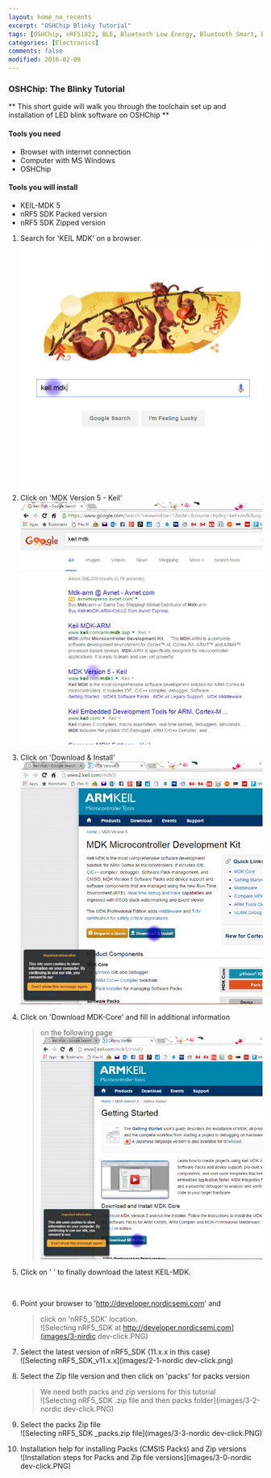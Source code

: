 ```yaml
---
layout: home_no_recents
excerpt: "OSHChip Blinky Tutorial"
tags: [OSHChip, nRF51822, BLE, Bluetooth Low Energy, Bluetooth Smart, Blinky, Tutorial]
categories: [Electronics]
comments: false
modified: 2016-02-09
---
```


### OSHChip: The Blinky Tutorial

** This short guide will walk you through the toolchain set up and installation
of LED blink software on OSHChip **

#### Tools you need ####
- Browser with internet connection
- Computer with MS Windows
- OSHChip


#### Tools you will install ####
- KEIL-MDK 5
- nRF5 SDK Packed version
- nRF5 SDK Zipped version

1.  Search for 'KEIL MDK' on a browser.
    <BR>![Googling KEIL MDK](images/1-google-click.PNG)
    <P>

2.  Click on 'MDK Version 5 - Keil'
    <BR>![Selecting MDK Version 5](images/1-1-google-click.PNG)
    <P>

3.  Click on 'Download & Install'
    <BR>![Selecting Download & Install](images/2-keil-click.PNG)
    <P>

4.  Click on 'Download MDK-Core' and fill in additional information
    >on the following page
    <BR>![Selecting Download MDK-Core](images/2-1-keil-click.PNG)
    <P>

5.  Click on '   ' to finally download the latest KEIL-MDK.
<BR>
    <P>

6.  Point your browser to 'http://developer.nordicsemi.com' and
    >click on 'nRF5_SDK' location.
    <BR>![Selecting nRF5_SDK at http://developer.nordicsemi.com](images/3-nirdic dev-click.PNG)
    <P>

7.  Select the latest version of nRF5_SDK (11.x.x in this case)
    <BR>![Selecting nRF5_SDK_v11.x.x](images/2-1-nordic dev-click.png)
    <P>

8.  Select the Zip file version and then click on 'packs' for packs version
    >We need both packs and zip versions for this tutorial
    <BR>![Selecting nRF5_SDK .zip file and then packs folder](images/3-2-nordic dev-click.PNG)
    <P>

9.  Select the packs Zip file
    <BR>![Selecting nRF5_SDK _packs.zip file](images/3-3-nordic dev-click.PNG)
    <P>

10. Installation help for installing Packs (CMSIS Packs) and Zip versions
    <BR>![Installation steps for Packs and Zip file versions](images/3-0-nordic dev-click.PNG)
    <P>

